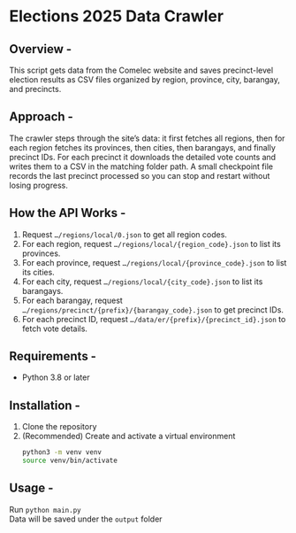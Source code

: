 # Elections 2025 Data Crawler

## Overview -
This script gets data from the Comelec website and saves precinct-level election results as CSV files organized by region, province, city, barangay, and precincts.


## Approach -
The crawler steps through the site’s data: it first fetches all regions, then for each region fetches its provinces, then cities, then barangays, and finally precinct IDs. For each precinct it downloads the detailed vote counts and writes them to a CSV in the matching folder path. A small checkpoint file records the last precinct processed so you can stop and restart without losing progress.

## How the API Works -
1. Request `…/regions/local/0.json` to get all region codes.  
2. For each region, request `…/regions/local/{region_code}.json` to list its provinces.  
3. For each province, request `…/regions/local/{province_code}.json` to list its cities.  
4. For each city, request `…/regions/local/{city_code}.json` to list its barangays.  
5. For each barangay, request `…/regions/precinct/{prefix}/{barangay_code}.json` to get precinct IDs.  
6. For each precinct ID, request `…/data/er/{prefix}/{precinct_id}.json` to fetch vote details.

## Requirements -
- Python 3.8 or later

## Installation -
1. Clone the repository  
2. (Recommended) Create and activate a virtual environment  
   ```bash
   python3 -m venv venv
   source venv/bin/activate

## Usage -
Run `python main.py`  
Data will be saved under the `output` folder